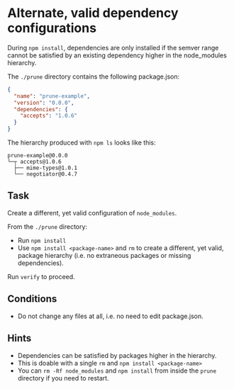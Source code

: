 # Alternate, valid dependency configurations

During `npm install`, dependencies are only installed if the semver
range cannot be satisfied by an existing dependency higher in the
node_modules hierarchy.

The `./prune` directory contains the following package.json:

```json
{
  "name": "prune-example",
  "version": "0.0.0",
  "dependencies": {
    "accepts": "1.0.6"
  }
}
```

The hierarchy produced with `npm ls` looks like this:

```
prune-example@0.0.0
└─┬ accepts@1.0.6
  ├── mime-types@1.0.1
  └── negotiator@0.4.7
```

## Task

Create a different, yet valid configuration of `node_modules`.

From the `./prune` directory:

* Run `npm install`
* Use `npm install <package-name>` and `rm` to create a different, yet 
valid, package hierarchy (i.e. no extraneous packages or missing 
dependencies).

Run `verify` to proceed.

## Conditions

* Do not change any files at all, i.e. no need to edit package.json.

## Hints

* Dependencies can be satisfied by packages higher in the hierarchy.
* This is doable with a single `rm` and `npm install <package-name>`
* You can `rm -Rf node_modules` and `npm install` from inside the 
`prune` directory if you need to restart.

